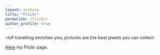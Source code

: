 ```yaml
---
layout: archive
title: "Flickr"
permalink: /flickr/
author_profile: true
---
```


<bIf travelling enriches you, pictures are the best jewels you can collect.</b>

[Here](https://www.flickr.com/people/148349088@N06/) my Flickr page.
